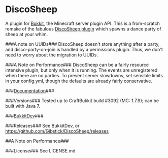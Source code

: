 DiscoSheep
==========

A plugin for [Bukkit](http://bukkit.org/), the Minecraft server plugin API. This is a from-scratch remake of the fabulous [DiscoSheep plugin](http://forums.bukkit.org/threads/inactive-fun-discosheep-v0-3-uninvited-guesssts-permissions-and-source-code-522.7106/) which spawns a dance party of sheep at your whim. 

###A note on UUIDs###
DiscoSheep doesn't store anything after a party, and disco-party-on-join is handled by a permissions plugin. Thus, we don't need to worry about the migration to UUIDs.

###A Note on Performance###
DiscoSheep can be a fairly resource intensive plugin, but only when it is running. The events are unregistered when there are no parties. To prevent server slowdowns, set sensible limits in your config.yml, though the defaults are already fairly conservative.

###[Documentation](http://dev.bukkit.org/bukkit-plugins/superdiscosheep/pages/)###

###Versions###
Tested up to CraftBukkit build #3092 (MC: 1.7.9); can be built with Java 7.

###[BukkitDev](http://dev.bukkit.org/bukkit-plugins/superdiscosheep/)###

###Releases###
See BukkitDev, or https://github.com/Gibstick/DiscoSheep/releases

##A Note on Performance###

###License###
See LICENSE.md
